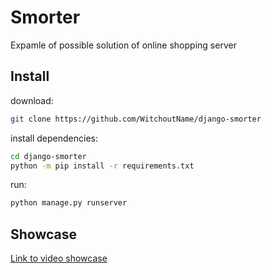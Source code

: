 
# Smorter
Expamle of possible solution of online shopping server

## Install
download:
```bash
git clone https://github.com/WitchoutName/django-smorter
```

install dependencies:
```bash
cd django-smorter
python -m pip install -r requirements.txt
```

run:
```bash
python manage.py runserver
```

## Showcase
[Link to video showcase](https://www.youtube.com/watch?v=Qy0BGfDgb88)
